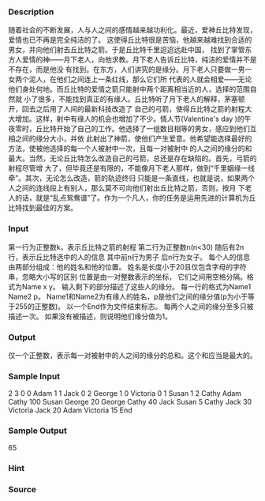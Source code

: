 
### Description
随着社会的不断发展，人与人之间的感情越来越功利化。最近，爱神丘比特发现，爱情也已不再是完全纯洁的了。
这使得丘比特很是苦恼，他越来越难找到合适的男女，并向他们射去丘比特之箭。于是丘比特千里迢迢远赴中国，
找到了掌管东方人爱情的神——月下老人，向他求教。月下老人告诉丘比特，纯洁的爱情并不是不存在，而是他没
有找到。在东方，人们讲究的是缘分。月下老人只要做一男一女两个泥人，在他们之间连上一条红线，那么它们所
代表的人就会相爱——无论他们身处何地。而丘比特的爱情之箭只能射中两个距离相当近的人，选择的范围自然就
小了很多，不能找到真正的有缘人。丘比特听了月下老人的解释，茅塞顿开，回去之后用了人间的最新科技改造了
自己的弓箭，使得丘比特之箭的射程大大增加。这样，射中有缘人的机会也增加了不少。情人节(Valentine's day
)的午夜零时，丘比特开始了自己的工作。他选择了一组数目相等的男女，感应到他们互相之间的缘分大小，并依
此射出了神箭，使他们产生爱意。他希望能选择最好的方法，使被他选择的每一个人被射中一次，且每一对被射中
的人之间的缘分的和最大。当然，无论丘比特怎么改造自己的弓箭，总还是存在缺陷的。首先，弓箭的射程尽管增
大了，但毕竟还是有限的，不能像月下老人那样，做到“千里姻缘一线牵”。其次，无论怎么改造，箭的轨迹终归
只能是一条直线，也就是说，如果两个人之间的连线段上有别人，那么莫不可向他们射出丘比特之箭，否则，按月
下老人的话，就是“乱点鸳鸯谱”了。作为一个凡人，你的任务是运用先进的计算机为丘比特找到最佳的方案。

### Input
第一行为正整数k，表示丘比特之箭的射程
第二行为正整数n(n<30)
随后有2n行，表示丘比特选中的人的信息
其中前n行为男子
后n行为女子。
每个人的信息由两部分组成：他的姓名和他的位置。
姓名是长度小于20且仅包含字母的字符串，忽略大小写的区别
位置是由一对整数表示的坐标，
它们之间用空格分隔。格式为Name x y。
输入剩下的部分描述了这些人的缘分。
每一行的格式为Name1 Name2 p。
Name1和Name2为有缘人的姓名，p是他们之间的缘分值(p为小于等于255的正整数)。
以一个End作为文件结束标志。
每两个人之间的缘分至多只被描述一次。
如果没有被描述，则说明他们缘分值为1。

### Output
仅一个正整数，表示每一对被射中的人之间的缘分的总和。这个和应当是最大的。

### Sample Input
2
3
0 0 Adam
1 1 Jack
0 2 George
1 0 Victoria
0 1 Susan
1 2 Cathy
Adam Cathy 100
Susan George 20
George Cathy 40
Jack Susan 5
Cathy Jack 30
Victoria Jack 20
Adam Victoria 15
End
### Sample Output
65
### Hint

### Source
